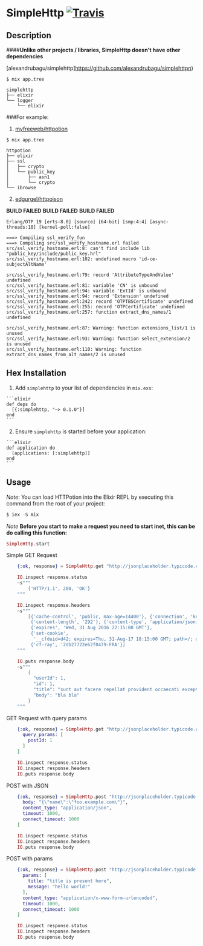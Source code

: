 # SimpleHttp [![Travis](https://travis-ci.org/alexandrubagu/simplehttp.svg)](https://travis-ci.org/alexandrubagu/simplehttp)

## Description

####**Unlike other projects / libraries, SimpleHttp doesn't have other dependencies**

[alexandrubagu/simplehttp]https://github.com/alexandrubagu/simplehttpn) 
```
$ mix app.tree

simplehttp
├── elixir
└── logger
    └── elixir
```

###For example:
1. [myfreeweb/httpotion](https://github.com/myfreeweb/httpotion) 
```
$ mix app.tree                          

httpotion
├── elixir
├── ssl
│   ├── crypto
│   └── public_key
│       ├── asn1
│       └── crypto
└── ibrowse
```

2. [edgurgel/httpoison](https://github.com/edgurgel/httpoison)

**BUILD FAILED** **BUILD FAILED** **BUILD FAILED**

```
Erlang/OTP 19 [erts-8.0] [source] [64-bit] [smp:4:4] [async-threads:10] [kernel-poll:false]

===> Compiling ssl_verify_fun
===> Compiling src/ssl_verify_hostname.erl failed
src/ssl_verify_hostname.erl:8: can't find include lib "public_key/include/public_key.hrl"
src/ssl_verify_hostname.erl:102: undefined macro 'id-ce-subjectAltName'

src/ssl_verify_hostname.erl:79: record 'AttributeTypeAndValue' undefined
src/ssl_verify_hostname.erl:81: variable 'CN' is unbound
src/ssl_verify_hostname.erl:94: variable 'ExtId' is unbound
src/ssl_verify_hostname.erl:94: record 'Extension' undefined
src/ssl_verify_hostname.erl:242: record 'OTPTBSCertificate' undefined
src/ssl_verify_hostname.erl:255: record 'OTPCertificate' undefined
src/ssl_verify_hostname.erl:257: function extract_dns_names/1 undefined

src/ssl_verify_hostname.erl:87: Warning: function extensions_list/1 is unused
src/ssl_verify_hostname.erl:93: Warning: function select_extension/2 is unused
src/ssl_verify_hostname.erl:110: Warning: function extract_dns_names_from_alt_names/2 is unused
```


## Hex Installation 

  1. Add `simplehttp` to your list of dependencies in `mix.exs`:

    ```elixir
    def deps do
      [{:simplehttp, "~> 0.1.0"}]
    end
    ```

  2. Ensure `simplehttp` is started before your application:

    ```elixir
    def application do
      [applications: [:simplehttp]]
    end
    ```

## Usage

*Note*: You can load HTTPotion into the Elixir REPL by executing this command from the root of your project:

```elixir
$ iex -S mix
```

*Note* **Before you start to make a request you need to start inet, this can be do calling this function:**

```elixir
SimpleHttp.start
```

Simple GET Request
```elixir
    {:ok, response} = SimpleHttp.get "http://jsonplaceholder.typicode.com/posts/1"

    IO.inspect response.status 
    ~s"""
        {'HTTP/1.1', 200, 'OK'}
    """

    IO.inspect response.headers
    ~s"""
   		[{'cache-control', 'public, max-age=14400'}, {'connection', 'keep-alive'},
		 {'content-length', '292'}, {'content-type', 'application/json; charset=utf-8'},
		 {'expires', 'Wed, 31 Aug 2016 22:15:00 GMT'},
		 {'set-cookie',
		  '__cfduid=d42; expires=Thu, 31-Aug-17 18:15:00 GMT; path=/; domain=.typicode.com; HttpOnly'},
		 {'cf-ray', '2db27722e62f0479-FRA'}] 
    """   

    IO.puts response.body
	~s"""
		{
		  "userId": 1,
		  "id": 1,
		  "title": "sunt aut facere repellat provident occaecati excepturi optio reprehenderit",
		  "body": "bla bla"
		}
	"""

```

GET Request with query params
```elixir
    {:ok, response} = SimpleHttp.get "http://jsonplaceholder.typicode.com/posts/1", [
      query_params: [
        postId: 1
      ]
    ]

    IO.inspect response.status 
    IO.inspect response.headers
    IO.puts response.body
```

POST with JSON
```elixir
    {:ok, response} = SimpleHttp.post "http://jsonplaceholder.typicode.com/posts", [
      body: "{\"name\":\"foo.example.com\"}",
      content_type: "application/json",
      timeout: 1000,
      connect_timeout: 1000
    ]

    IO.inspect response.status 
    IO.inspect response.headers
    IO.puts response.body
```

POST with params
```elixir
    {:ok, response} = SimpleHttp.post "http://jsonplaceholder.typicode.com/posts", [
      params: [
        title: "title is present here",
        message: "hello world!"
      ],
      content_type: "application/x-www-form-urlencoded",
      timeout: 1000,
      connect_timeout: 1000
    ]

    IO.inspect response.status 
    IO.inspect response.headers
    IO.puts response.body
```
